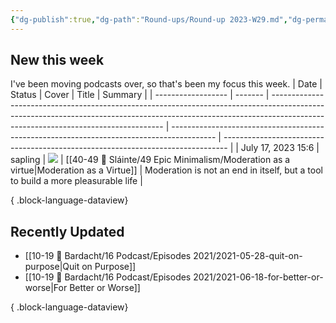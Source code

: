 ```yaml
---
{"dg-publish":true,"dg-path":"Round-ups/Round-up 2023-W29.md","dg-permalink":"2023-W29-roundup","permalink":"/2023-W29-roundup/","title":"Round-up for 2023 W29","contentClasses":"cards cards-1-1","noteIcon":"","created":"2023-07-24T22:20:20","updated":"2023-08-03T16:56:30.457-04:00"}
---
```



## New this week
I've been moving podcasts over, so that's been my focus this week.
| Date               | Status  | Cover                                                                                                                                                                                                           | Title                                                                                     | Summary                                                                         |
| ------------------ | ------- | --------------------------------------------------------------------------------------------------------------------------------------------------------------------------------------------------------------- | ----------------------------------------------------------------------------------------- | ------------------------------------------------------------------------------- |
| July 17, 2023 15:6 | sapling | ![](https://images.unsplash.com/photo-1524311583145-d5593bd3502a?crop=entropy&cs=tinysrgb&fit=max&fm=jpg&ixid=M3wzNjAwOTd8MHwxfHNlYXJjaHwxMDN8fGJvb2tzfGVufDB8MHx8fDE2ODk2MTg1MDd8MA&ixlib=rb-4.0.3&q=80&w=200) | [[40-49 🔅 Sláinte/49 Epic Minimalism/Moderation as a virtue\|Moderation as a Virtue]] | Moderation is not an end in itself, but a tool to build a more pleasurable life |

{ .block-language-dataview}

## Recently Updated
- [[10-19 💢 Bardacht/16 Podcast/Episodes 2021/2021-05-28-quit-on-purpose\|Quit on Purpose]]
- [[10-19 💢 Bardacht/16 Podcast/Episodes 2021/2021-06-18-for-better-or-worse\|For Better or Worse]]

{ .block-language-dataview}




